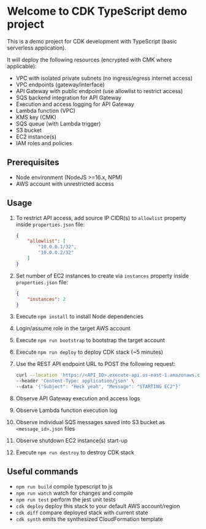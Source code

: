 # Welcome to CDK TypeScript demo project

This is a demo project for CDK development with TypeScript (basic serverless application).

It will deploy the following resources (encrypted with CMK where applicable):

* VPC with isolated private subnets (no ingress/egress internet access)
* VPC endpoints (gateway/interface)
* API Gateway with public endpoint (use allowlist to restrict access)
* SQS backend integration for API Gateway
* Execution and access logging for API Gateway
* Lambda function (VPC)
* KMS key (CMK)
* SQS queue (with Lambda trigger)
* S3 bucket
* EC2 instance(s)
* IAM roles and policies

## Prerequisites

* Node environment (NodeJS >=16.x, NPM)
* AWS account with unrestricted access

## Usage

1. To restrict API access, add source IP CIDR(s) to `allowlist` property inside `properties.json` file:

    ```json
    {
        "allowlist": [
            "10.0.0.1/32",
            "10.0.0.2/32"
        ]
    }
    ```

2. Set number of EC2 instances to create via `instances` property inside `properties.json` file:

    ```json
    {
        "instances": 2
    }
    ```

3. Execute `npm install` to install Node dependencies
4. Login/assume role in the target AWS account
5. Execute `npm run bootstrap` to bootstrap the target account
6. Execute `npm run deploy` to deploy CDK stack (~5 minutes)
7. Use the REST API endpoint URL to POST the following request:

    ```bash
    curl --location 'https://<API_ID>.execute-api.us-east-1.amazonaws.com/prod' \
    --header 'Content-Type: application/json' \
    --data '{"Subject": "Heck yeah", "Message": "STARTING EC2"}'
    ```

8. Observe API Gateway execution and access logs
9. Observe Lambda function execution log
10. Observe individual SQS messages saved into S3 bucket as `<message_id>.json` files
11. Observe shutdown EC2 instance(s) start-up
12. Execute `npm run destroy` to destroy CDK stack

## Useful commands

* `npm run build`   compile typescript to js
* `npm run watch`   watch for changes and compile
* `npm run test`    perform the jest unit tests
* `cdk deploy`      deploy this stack to your default AWS account/region
* `cdk diff`        compare deployed stack with current state
* `cdk synth`       emits the synthesized CloudFormation template
